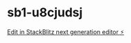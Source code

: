 # sb1-u8cjudsj

[Edit in StackBlitz next generation editor ⚡️](https://stackblitz.com/~/github.com/mthunzi-musumadi/sb1-u8cjudsj)